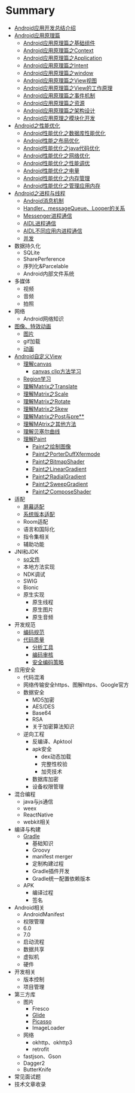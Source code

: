 # Summary

* [Android应用开发总结介绍](README.md)
* [Android应用原理篇](chapter1.md)
  * [Android应用原理篇之基础组件](androidying-yong-yuan-li-pian-zhi-ji-chu-zu-jian.md)
  * [Android应用原理篇之Context](androidying-yong-yuan-li-pian-zhi-context.md)
  * [Android应用原理篇之Application](androidying-yong-yuan-li-pian-zhi-application.md)
  * [Android应用原理篇之Intent](androidying-yong-yuan-li-pian-zhi-intent.md)
  * [Android应用原理篇之window](androidying-yong-yuan-li-pian-zhi-window.md)
  * [Android应用原理篇之View视图](androidying-yong-yuan-li-pian-zhi-view-shi-tu.md)
  * [Android应用原理篇之View的工作原理](androidying-yong-yuan-li-pian-zhi-view-de-gong-zuo-yuan-li.md)
  * [Android应用原理篇之事件机制](androidying-yong-yuan-li-pian-zhi-shi-jian-ji-zhi.md)
  * [Android应用原理篇之资源](androidying-yong-yuan-li-pian-zhi-zi-yuan.md)
  * [Android应用原理篇之架构设计](androidying-yong-yuan-li-pian-zhi-jia-gou-she-ji.md)
  * [Android应用原理之模块化开发](androidying-yong-yuan-li-zhi-zu-jian-hua-kai-fa.md)
* [Android之性能优化](androidzhi-xing-neng-you-hua.md)
  * [Android性能优化之数据库性能优化](androidxing-neng-you-hua-zhi-shu-ju-ku-xing-neng-you-hua.md)
  * [Android性能之布局优化](androidxing-neng-zhi-bu-ju-you-hua.md)
  * [Android性能优化之java代码优化](androidxing-neng-you-hua-zhi-java-dai-ma-you-hua.md)
  * [Android性能优化之网络优化](androidxing-neng-diao-you.md)
  * [Android性能优化之性能调优](androidxing-neng-you-hua-zhi-xing-neng-diao-you.md)
  * [Android性能优化之电量](androidxing-neng-you-hua-zhi-dian-liang.md)
  * [Android性能优化之内存管理](androidxing-neng-you-hua-zhi-nei-cun-guan-li.md)
  * [Android性能优化之管理应用内存](androidxing-neng-you-hua-zhi-guan-li-ying-yong-nei-cun.md)
* [Android之进程与线程](androidzhi-jin-cheng-yu-xian-cheng.md)
  * [Android消息机制](androidzhi-jin-cheng-yu-xian-cheng/xiao-xi-ji-zhi.md)
  * [Handler、messageQueue、Looper的关系](androidzhi-jin-cheng-yu-xian-cheng/handlermessagequeuelooperde-guan-xi.md)
  * [Messenger进程通信](androidzhi-jin-cheng-yu-xian-cheng/jin-cheng-tong-xin.md)
  * [AIDL进程通信](androidzhi-jin-cheng-yu-xian-cheng/aidljin-cheng-tong-xin.md)
  * [AIDL不同应用内进程通信](androidzhi-jin-cheng-yu-xian-cheng/aidlbu-tong-ying-yong-nei-jin-cheng-tong-xin.md)
  * [并发](androidzhi-jin-cheng-yu-xian-cheng/bing-fa.md)
* 数据持久化
  * SQLite
  * SharePerference
  * 序列化&Parcelable
  * Android内部文件系统
* 多媒体
  * 视频
  * 音频
  * 拍照
* 网络
  * Android网络知识
* [图像、特效动画](tu-xiang-3001-te-xiao-dong-hua.md)
  * [图片](tu-pian.md)
  * gif加载
  * [动画](dong-hua.md)
* [Android自定义View](androidzi-ding-yi-view.md)
  * [理解canvas](androidzi-ding-yi-view/li-jie-canvas.md)
    * [canvas clip方法学习](androidzi-ding-yi-view/li-jie-canvas/canvas-clipfang-fa-xue-xi.md)
  * [Region学习](androidzi-ding-yi-view/regionxue-xi.md)
  * [理解Matrix之Translate](androidzi-ding-yi-view/li-jie-matrix.md)
  * [理解Matrix之Scale](androidzi-ding-yi-view/li-jie-matrix-zhi-scale.md)
  * [理解Matrix之Rotate](androidzi-ding-yi-view/li-jie-matrix-zhi-rotate.md)
  * [理解Matrix之Skew](androidzi-ding-yi-view/li-jie-matrix-zhi-skew.md)
  * [理解Matrix之Post与pre\*\*](androidzi-ding-yi-view/li-jie-matrix-zhi-post-yu-pre.md)
  * [理解MAtrix之其他方法](androidzi-ding-yi-view/li-jie-matrix-zhi-qi-ta-fang-fa.md)
  * [理解贝塞尔曲线](androidzi-ding-yi-view/li-jie-bei-sai-er-qu-xian.md)
  * [理解Paint](androidzi-ding-yi-view/li-jie-paint.md)
    * [Paint之绘制图像](androidzi-ding-yi-view/li-jie-paint/paintzhi-hui-zhi-tu-xiang.md)
    * [Paint之PorterDuffXfermode](androidzi-ding-yi-view/li-jie-paint/paintzhi-porterduffxfermode.md)
    * [Paint之BitmapShader](androidzi-ding-yi-view/li-jie-paint/paintzhi-shader.md)
    * [Paint之LinearGradient](androidzi-ding-yi-view/li-jie-paint/paintzhilineargradient.md)
    * [Paint之RadialGradient](androidzi-ding-yi-view/li-jie-paint/paintzhi-radialgradient.md)
    * [Paint之SweepGradient](androidzi-ding-yi-view/li-jie-paint/paintzhi-sweepgradient.md)
    * [Paint之ComposeShader](androidzi-ding-yi-view/li-jie-paint/paintzhi-composeshader.md)
* 适配
  * [屏幕适配](ping-mu-shi-pei.md)
  * [系统版本适配](xi-tong-ban-ben-shi-pei.md)
  * Room适配
  * 语言和国际化
  * 指令集相关
  * 辅助功能
* JNI和JDK
  * [so文件](sowen-jian.md)
  * 本地方法实现
  * NDK调试
  * SWIG
  * Bionic
  * 原生实现
    * 原生线程
    * 原生图片
    * 原生音频
* 开发规范
  * [编码规范](bian-ma-gui-fan.md)
  * [代码质量](dai-ma-zhi-liang.md)
    * [分析工具](fen-xi-gong-ju.md)
    * [编码审核](bian-ma-shen-he.md)
    * [安全编码策略](an-quan-bian-ma-ce-lve.md)
* 应用安全
  * 代码混淆
  * 网络传输安全https、图解https、Google官方
  * 数据安全
    * MD5加密
    * AES/DES
    * Base64
    * RSA
    * 关于加密算法知识
  * 逆向工程
    * 反编译、Apktool
    * apk安全
      * dex动态加载
      * 完整性校验
      * 加壳技术
    * 数据库加密
    * 设备权限管理
* 混合编程
  * java与js通信
  * weex
  * ReactNative
  * webkit相关
* 编译与构建
  * [Gradle](gradle.md)
    * 基础知识
    * Groovy
    * manifest merger
    * 定制构建过程
    * Gradle插件开发
    * Gradle统一配置依赖版本
  * APK
    * 编译过程
    * 签名
* Android相关
  * AndroidManifest
  * 权限管理
  * 6.0
  * 7.0
  * 启动流程
  * 数据共享
  * 虚拟机
  * 硬件
* 开发相关
  * 版本控制
  * 项目管理
* 第三方库
  * 图片
    * Fresco
    * [Glide](glide.md)
    * [Picasso](picasso.md)
    * ImageLoader
  * 网络
    * okhttp、okhttp3
    * retrofit
  * fastjson、Gson
  * Dagger2
  * ButterKnife
* 常见面试题
* 技术文章收录

